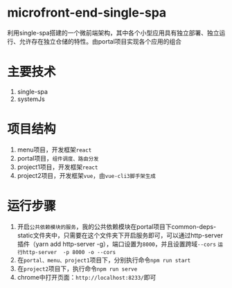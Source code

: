 # microfront-end-single-spa
利用single-spa搭建的一个微前端架构，其中各个小型应用具有独立部署、独立运行、允许存在独立仓储的特性。由portal项目实现各个应用的组合

# 主要技术
1. single-spa
2. systemJs

# 项目结构
1. menu项目，开发框架`react`
2. portal项目，`组件调度、路由分发`
3. project1项目，开发框架`react`
4. project2项目，开发框架`vue`，由`vue-cli3脚手架生成`

# 运行步骤
1. 开启`公共依赖模块的服务`，我的公共依赖模块在portal项目下common-deps-static文件夹中，只需要在这个文件夹下开启服务即可，可以通过http-server插件（yarn add http-server -g），端口设置为`8000`，并且设置跨域`--cors` `运行http-server  -p 8000 -o --cors`
2. 在`portal、menu、project1`项目下，分别执行命令`npm run start`
3. 在`project2`项目下，执行命令`npm run serve`
4. chrome中打开页面：`http://localhost:8233/`即可
